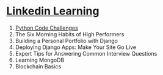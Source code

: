 # [Linkedin Learning](https://www.linkedin.com/learning)

1. [Python Code Challenges](https://github.com/simonerigoni/linkedin_learning/tree/master/python_code_challenges)
2. The Six Morning Habits of High Performers
3. Building a Personal Portfolio with Django
4. Deploying Django Apps: Make Your Site Go Live
5. Expert Tips for Answering Common Interview Questions
6. Learning MongoDB
7. Blockchain Basics
